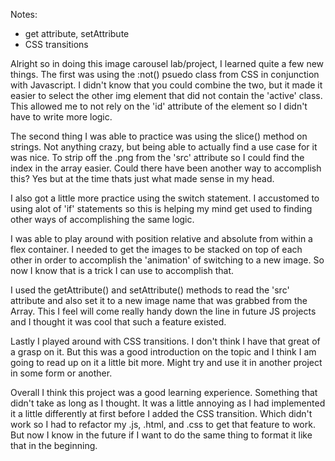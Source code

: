 Notes:

- get attribute, setAttribute
- CSS transitions

Alright so in doing this image carousel lab/project, I learned quite a few new things. The first was using the :not() psuedo class from CSS in conjunction with Javascript. I didn't know that you could combine the two, but it made it easier to select the other img element that did not contain the 'active' class.
This allowed me to not rely on the 'id' attribute of the element so I didn't have to write more logic.

The second thing I was able to practice was using the slice() method on strings. Not anything crazy, but being able to actually find a use case for it was nice. To strip off the .png from the 'src' attribute so I could find the index in the array easier. Could there have been another way to accomplish this? Yes but at the time thats just what made sense in my head.

I also got a little more practice using the switch statement. I accustomed to using alot of 'if' statements so this is helping my mind get used to finding other ways of accomplishing the same logic.

I was able to play around with position relative and absolute from within a flex container. I needed to get the images to be stacked on top of each other in order to accomplish the 'animation' of switching to a new image. So now I know that is a trick I can use to accomplish that.

I used the getAttribute() and setAttribute() methods to read the 'src' attribute and also set it to a new image name that was grabbed from the Array. This I feel will come really handy down the line in future JS projects and I thought it was cool that such a feature existed.

Lastly I played around with CSS transitions. I don't think I have that great of a grasp on it. But this was a good introduction on the topic and I think I am going to read up on it a little bit more. Might try and use it in another project in some form or another.

Overall I think this project was a good learning experience. Something that didn't take as long as I thought. It was a little annoying as I had implemented it a little differently at first before I added the CSS transition. Which didn't work so I had to refactor my .js, .html, and .css to get that feature to work. But now I know in the future if I want to do the same thing to format it like that in the beginning.
